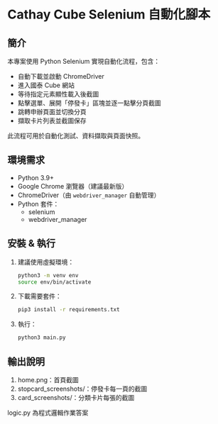 # Cathay Cube Selenium 自動化腳本

## 簡介
本專案使用 Python Selenium 實現自動化流程，包含：
- 自動下載並啟動 ChromeDriver
- 進入國泰 Cube 網站
- 等待指定元素顯性載入後截圖
- 點擊選單、展開「停發卡」區塊並逐一點擊分頁截圖
- 跳轉申辦頁面並切換分頁
- 擷取卡片列表並截圖保存

此流程可用於自動化測試、資料擷取與頁面快照。

## 環境需求

- Python 3.9+
- Google Chrome 瀏覽器（建議最新版）
- ChromeDriver（由 `webdriver_manager` 自動管理）
- Python 套件：
  - selenium
  - webdriver_manager

## 安裝 & 執行

1. 建議使用虛擬環境：
   ```bash
   python3 -m venv env
   source env/bin/activate   


2. 下載需要套件：
   ```bash
   pip3 install -r requirements.txt

3. 執行：
   ```bash
   python3 main.py


## 輸出說明

1. home.png：首頁截圖
2. stopcard_screenshots/：停發卡每一頁的截圖
3. card_screenshots/：分類卡片每張的截圖

logic.py 為程式邏輯作業答案
